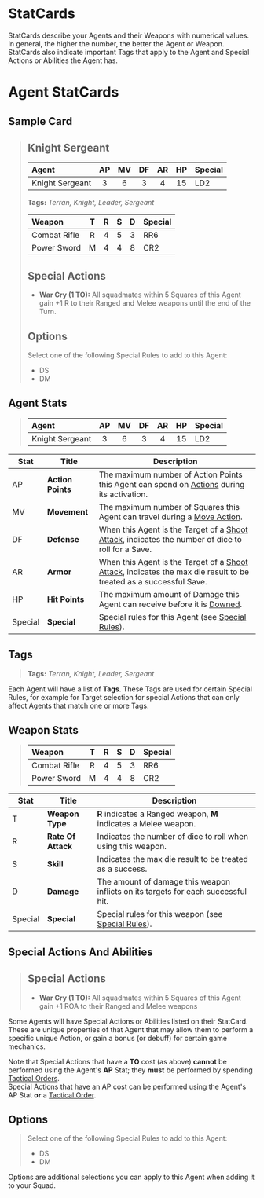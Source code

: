 # StatCards

StatCards describe your Agents and their Weapons with numerical values. In general, the higher the number, the better the Agent or Weapon.  
StatCards also indicate important Tags that apply to the Agent and Special Actions or Abilities the Agent has.

# Agent StatCards

## Sample Card

> ## Knight Sergeant
> 
> |Agent|AP|MV|DF|AR|HP|Special|
> |:---------------|:----:|:----:|:----:|:----:|:----:|:----|
> |Knight Sergeant|3|6|3|4|15|LD2|
> 
> **Tags:** *Terran, Knight, Leader, Sergeant*
> 
> |Weapon|T|R|S|D|Special|
> |:---------------|:----:|:----:|:----:|:----:|:----|
> |Combat Rifle|R|4|5|3|RR6|
> |Power Sword|M|4|4|8|CR2|
> 
> ## Special Actions
> 
> * **War Cry (1 TO):** All squadmates within 5 Squares of this Agent gain +1 R to their Ranged and Melee weapons until the end of the Turn.
> 
> ## Options
> 
> Select one of the following Special Rules to add to this Agent:
> * DS
> * DM

## Agent Stats 

> |Agent|AP|MV|DF|AR|HP|Special|
> |:---------------|:----:|:----:|:----:|:----:|:----:|:----|
> |Knight Sergeant|3|6|3|4|15|LD2|

|Stat|Title|Description|
|----|----|----|
|AP|**Action Points**|The maximum number of Action Points this Agent can spend on [Actions](../3.Actions/1.Actions.md) during its activation.|
|MV|**Movement**|The maximum number of Squares this Agent can travel during a [Move Action](../3.Actions/2.Movement.md).|
|DF|**Defense**|When this Agent is the Target of a [Shoot Attack](../3.Actions/3.Shoot.md), indicates the number of dice to roll for a Save.|
|AR|**Armor**|When this Agent is the Target of a [Shoot Attack](../3.Actions/3.Shoot.md), indicates the max die result to be treated as a successful Save.|
|HP|**Hit Points**|The maximum amount of Damage this Agent can receive before it is [Downed](../1.Introduction/4.Damage.md).|
|Special|**Special**|Special rules for this Agent (see [Special Rules](./3.SpecialRules.md)).|

## Tags

> **Tags:** *Terran, Knight, Leader, Sergeant*

Each Agent will have a list of **Tags**. These Tags are used for certain Special Rules, for example for Target selection for special Actions that can only affect Agents that match one or more Tags.

## Weapon Stats

> |Weapon|T|R|S|D|Special|
> |:---------------|:----:|:----:|:----:|:----:|:----|
> |Combat Rifle|R|4|5|3|RR6|
> |Power Sword|M|4|4|8|CR2|

|Stat|Title|Description|
|----|----|----|
|T|**Weapon Type**|**R** indicates a Ranged weapon, **M** indicates a Melee weapon.|
|R|**Rate Of Attack**|Indicates the number of dice to roll when using this weapon.|
|S|**Skill**|Indicates the max die result to be treated as a success.|
|D|**Damage**|The amount of damage this weapon inflicts on its targets for each successful hit.|
|Special|**Special**|Special rules for this weapon (see [Special Rules](./3.SpecialRules.md)).|

## Special Actions And Abilities

> ## Special Actions
> 
> * **War Cry (1 TO):** All squadmates within 5 Squares of this Agent gain +1 ROA to their Ranged and Melee weapons

Some Agents will have Special Actions or Abilities listed on their StatCard. These are unique properties of that Agent that may allow them to perform a specific unique Action, or gain a bonus (or debuff) for certain game mechanics.

Note that Special Actions that have a **TO** cost (as above) **cannot** be performed using the Agent's **AP** Stat; they **must** be performed by spending [Tactical Orders](../1.Introduction/2.Basics.md#tactical-orders).  
Special Actions that have an AP cost can be performed using the Agent's AP Stat **or** a [Tactical Order](../1.Introduction/2.Basics.md#tactical-orders).

## Options

> Select one of the following Special Rules to add to this Agent:
> * DS
> * DM

Options are additional selections you can apply to this Agent when adding it to your Squad.